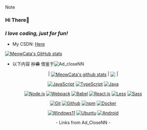 > [!NOTE]
> ### Hi There👋

### *I love coding, just for fun!*

* My CSDN: [Here](https://blog.csdn.net/weixin_45122104)
<!--img align="left" src="https://github-readme-stats.vercel.app/api?username=MeowCata&show_icons=true&count_private=false&theme=vue-dark" /!-->

[![MeowCata's GitHub stats](https://github-readme-stats.vercel.app/api?username=MeowCata)](https://github.com/anuraghazra/github-readme-stats)
* 以下内容 ~~抄袭~~ 借鉴于![Ad_closeNN](https://github.com/Ad-closeNN)
<div align="center">
  
| <a href="https://github.com/MeowCata"><img align="center" src="https://github-readme-stats.vercel.app/api?username=MeowCata&show_icons=true&include_all_commits=true&theme=buefy&hide_border=true&locale=cn" alt="MeowCata's github stats" /></a> | <a href="https://github.com/MeowCata"><img align="center" src="https://github-readme-stats.vercel.app/api/top-langs/?username=MeowCata&layout=compact&theme=buefy&hide_border=true&locale=cn" /></a> |

[![JavaScript](https://img.shields.io/badge/-Javascript-FFE70B?logo=Javascript&logoColor=fff)](https://javascript.com)
[![TypeScript](https://img.shields.io/badge/-Typescript-3178C6?logo=Typescript&logoColor=fff)](https://www.typescriptlang.org)
[![Java](https://img.shields.io/badge/Java-E61F24.svg?logo=java&logoColor=fff)](https://java.com)

[![Node.js](https://img.shields.io/badge/Node.js-026E00?logo=node.js&logoColor=fff)](https://nodejs.org)
[![Webpack](https://img.shields.io/badge/Webpack-175d96?logo=webpack&logoColor=fff)](https://webpack.js.org)
[![Babel](https://img.shields.io/badge/Babel-323330?logo=babel&logoColor=f5da55)](https://babeljs.io)
[![React.js](https://img.shields.io/badge/React.js-4598B0?logo=react&logoColor=fff)](https://react.dev)
[![Less](https://img.shields.io/badge/Less-1D365D?logo=less&logoColor=fff)](https://lesscss.org)
[![Sass](https://img.shields.io/badge/Sass-bf4080?logo=sass&logoColor=fff)](https://sass-lang.com)

[![Git](https://img.shields.io/badge/-Git-F05032?logo=git&logoColor=white)](https://git-scm.com)
[![Github](https://img.shields.io/badge/Github-161B22?logo=github&logoColor=fff)](https://github.com)
[![npm](https://img.shields.io/badge/npm-CB0000?logo=npm&logoColor=fff)](https://npmjs.com)
[![Docker](https://img.shields.io/badge/Docker-086DD7?logo=docker&logoColor=fff)](https://docker.com)

[![Windows11](https://img.shields.io/badge/Windows11-0078D7?logo=microsoft&logoColor=fff)](https://blogs.windows.com)
[![Ubuntu](https://img.shields.io/badge/Ubuntu-F05000?logo=ubuntu&logoColor=fff)](https://ubuntu.com)
[![Android](https://img.shields.io/badge/Android-3DDC84?logo=android&logoColor=fff)](https://android.com)

<div>- Links from Ad_CloseNN -</div>
</div>
